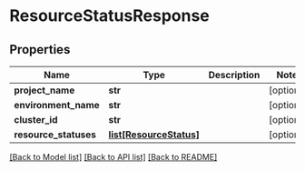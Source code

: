 # ResourceStatusResponse

## Properties
Name | Type | Description | Notes
------------ | ------------- | ------------- | -------------
**project_name** | **str** |  | [optional] 
**environment_name** | **str** |  | [optional] 
**cluster_id** | **str** |  | [optional] 
**resource_statuses** | [**list[ResourceStatus]**](ResourceStatus.md) |  | [optional] 

[[Back to Model list]](../README.md#documentation-for-models) [[Back to API list]](../README.md#documentation-for-api-endpoints) [[Back to README]](../README.md)


